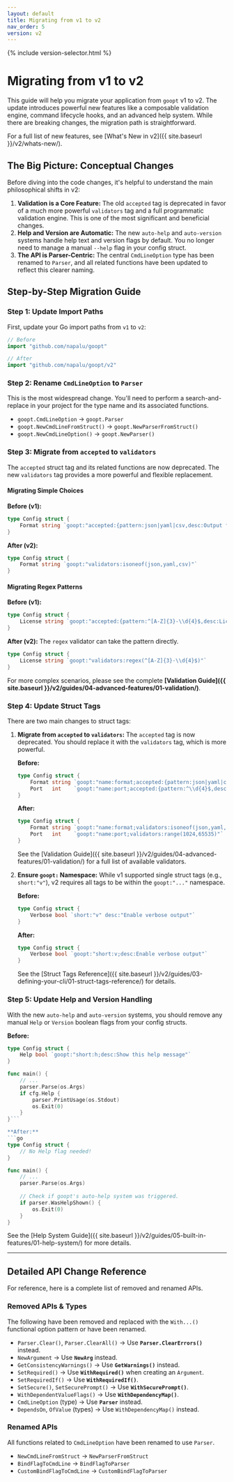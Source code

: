 ```yaml
---
layout: default
title: Migrating from v1 to v2
nav_order: 5
version: v2
---
```


{% include version-selector.html %}

# Migrating from v1 to v2

This guide will help you migrate your application from `goopt` v1 to v2. The update introduces powerful new features like a composable validation engine, command lifecycle hooks, and an advanced help system. While there are breaking changes, the migration path is straightforward.

For a full list of new features, see [What's New in v2]({{ site.baseurl }}/v2/whats-new/).

## The Big Picture: Conceptual Changes

Before diving into the code changes, it's helpful to understand the main philosophical shifts in v2:

1.  **Validation is a Core Feature:** The old `accepted` tag is deprecated in favor of a much more powerful `validators` tag and a full programmatic validation engine. This is one of the most significant and beneficial changes.
2.  **Help and Version are Automatic:** The new `auto-help` and `auto-version` systems handle help text and version flags by default. You no longer need to manage a manual `--help` flag in your config struct.
3.  **The API is Parser-Centric:** The central `CmdLineOption` type has been renamed to `Parser`, and all related functions have been updated to reflect this clearer naming.

## Step-by-Step Migration Guide

### Step 1: Update Import Paths
First, update your Go import paths from `v1` to `v2`:

```go
// Before
import "github.com/napalu/goopt"

// After
import "github.com/napalu/goopt/v2"
```

### Step 2: Rename `CmdLineOption` to `Parser`
This is the most widespread change. You'll need to perform a search-and-replace in your project for the type name and its associated functions.

*   `goopt.CmdLineOption` → `goopt.Parser`
*   `goopt.NewCmdLineFromStruct()` → `goopt.NewParserFromStruct()`
*   `goopt.NewCmdLineOption()` → `goopt.NewParser()`

### Step 3: Migrate from `accepted` to `validators`

The `accepted` struct tag and its related functions are now deprecated. The new `validators` tag provides a more powerful and flexible replacement.

#### Migrating Simple Choices

**Before (v1):**
```go
type Config struct {
    Format string `goopt:"accepted:{pattern:json|yaml|csv,desc:Output format}"`
}
```

**After (v2):**
```go
type Config struct {
    Format string `goopt:"validators:isoneof(json,yaml,csv)"`
}
```

#### Migrating Regex Patterns

**Before (v1):**
```go
type Config struct {
    License string `goopt:"accepted:{pattern:^[A-Z]{3}-\\d{4}$,desc:License format}"`
}
```

**After (v2):**
The `regex` validator can take the pattern directly.
```go
type Config struct {
    License string `goopt:"validators:regex(^[A-Z]{3}-\\d{4}$)"`
}
```

For more complex scenarios, please see the complete **[Validation Guide]({{ site.baseurl }}/v2/guides/04-advanced-features/01-validation/)**.

### Step 4: Update Struct Tags
There are two main changes to struct tags:

1.  **Migrate from `accepted` to `validators`:**
    The `accepted` tag is now deprecated. You should replace it with the `validators` tag, which is more powerful.

    **Before:**
    ```go
    type Config struct {
        Format string `goopt:"name:format;accepted:{pattern:json|yaml|csv,desc:Output format}"`
        Port   int    `goopt:"name:port;accepted:{pattern:^\\d{4}$,desc:4-digit port}"`
    }
    ```
    **After:**
    ```go
    type Config struct {
        Format string `goopt:"name:format;validators:isoneof(json,yaml,csv)"`
        Port   int    `goopt:"name:port;validators:range(1024,65535)"`
    }
    ```
    See the [Validation Guide]({{ site.baseurl }}/v2/guides/04-advanced-features/01-validation/) for a full list of available validators.

2.  **Ensure `goopt:` Namespace:**
    While v1 supported single struct tags (e.g., `short:"v"`), v2 requires all tags to be within the `goopt:"..."` namespace.

    **Before:**
    ```go
    type Config struct {
        Verbose bool `short:"v" desc:"Enable verbose output"`
    }
    ```
    **After:**
    ```go
    type Config struct {
        Verbose bool `goopt:"short:v;desc:Enable verbose output"`
    }
    ```
    See the [Struct Tags Reference]({{ site.baseurl }}/v2/guides/03-defining-your-cli/01-struct-tags-reference/) for details.

### Step 5: Update Help and Version Handling
With the new `auto-help` and `auto-version` systems, you should remove any manual `Help` or `Version` boolean flags from your config structs.

**Before:**
```go
type Config struct {
    Help bool `goopt:"short:h;desc:Show this help message"`
}

func main() {
    // ...
    parser.Parse(os.Args)
    if cfg.Help {
        parser.PrintUsage(os.Stdout)
        os.Exit(0)
    }
}```

**After:**
```go
type Config struct {
    // No Help flag needed!
}

func main() {
    // ...
    parser.Parse(os.Args)
    
    // Check if goopt's auto-help system was triggered.
    if parser.WasHelpShown() {
        os.Exit(0)
    }
}
```
See the [Help System Guide]({{ site.baseurl }}/v2/guides/05-built-in-features/01-help-system/) for more details.

---

## Detailed API Change Reference

For reference, here is a complete list of removed and renamed APIs.

### Removed APIs & Types
The following have been removed and replaced with the `With...()` functional option pattern or have been renamed.

*   `Parser.Clear()`, `Parser.ClearAll()` → Use **`Parser.ClearErrors()`** instead.
*   `NewArgument` → Use **`NewArg`** instead.
*   `GetConsistencyWarnings()` → Use **`GetWarnings()`** instead.
*   `SetRequired()` → Use **`WithRequired()`** when creating an `Argument`.
*   `SetRequiredIf()` → Use **`WithRequiredIf()`**.
*   `SetSecure()`, `SetSecurePrompt()` → Use **`WithSecurePrompt()`**.
*   `WithDependentValueFlags()` → Use **`WithDependencyMap()`**.
*   `CmdLineOption` (type) → Use **`Parser`** instead.
*   `DependsOn`, `OfValue` (types) → Use `WithDependencyMap()` instead.

### Renamed APIs
All functions related to `CmdLineOption` have been renamed to use `Parser`.

*   `NewCmdLineFromStruct` → `NewParserFromStruct`
*   `BindFlagToCmdLine` → `BindFlagToParser`
*   `CustomBindFlagToCmdLine` → `CustomBindFlagToParser`